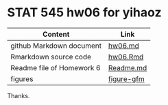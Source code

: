 # STAT 545 hw06 for yihaoz


Content | Link
--------|---------
github Markdown document | [hw06.md](hw06.md)
Rmarkdown source code | [hw06.Rmd](hw06.Rmd)
Readme file of Homework 6 | [Readme.md](README.md)
figures | [figure-gfm](hw06_files/figure-html/)

Thanks.
